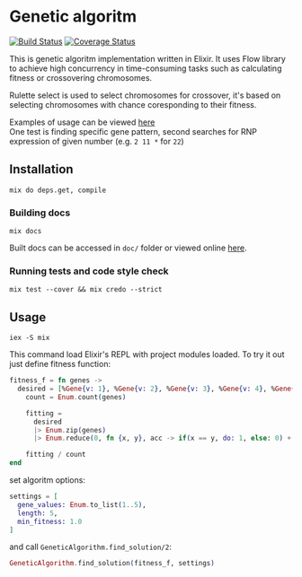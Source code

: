 # Genetic algoritm
[![Build Status](https://travis-ci.org/jakub-gonet/genetic-alchemy.svg?branch=master)](https://travis-ci.org/jakub-gonet/genetic-alchemy) [![Coverage Status](https://coveralls.io/repos/github/jakub-gonet/genetic-alchemy/badge.svg?branch=master)](https://coveralls.io/github/jakub-gonet/genetic-alchemy?branch=master)  

This is genetic algoritm implementation written in Elixir.
It uses Flow library to achieve high concurrency in time-consuming tasks such as calculating fitness or crossovering chromosomes.

Rulette select is used to select chromosomes for crossover, it's based on selecting chromosomes with chance coresponding to their fitness.

Examples of usage can be viewed [here](https://github.com/jakub-gonet/genetic-alchemy/blob/master/test/genetic_algoritm_solutions_test.exs)  
One test is finding specific gene pattern, second searches for RNP expression of given number (e.g. `2 11 *` for `22`)

## Installation
```
mix do deps.get, compile
```

### Building docs
```
mix docs
```
Built docs can be accessed in `doc/` folder or viewed online [here](https://jakub-gonet.github.io/genetic-alchemy/readme.html). 

### Running tests and code style check
```
mix test --cover && mix credo --strict
```

## Usage
```
iex -S mix
```
This command load Elixir's REPL with project modules loaded.
To try it out just define fitness function:
```elixir
fitness_f = fn genes ->
  desired = [%Gene{v: 1}, %Gene{v: 2}, %Gene{v: 3}, %Gene{v: 4}, %Gene{v: 5}]
    count = Enum.count(genes)

    fitting =
      desired
      |> Enum.zip(genes)
      |> Enum.reduce(0, fn {x, y}, acc -> if(x == y, do: 1, else: 0) + acc end)

    fitting / count
end
```
set algoritm options:
```elixir
settings = [
  gene_values: Enum.to_list(1..5),
  length: 5,
  min_fitness: 1.0
]
```
and call `GeneticAlgorithm.find_solution/2`:
```elixir
GeneticAlgorithm.find_solution(fitness_f, settings)
```
